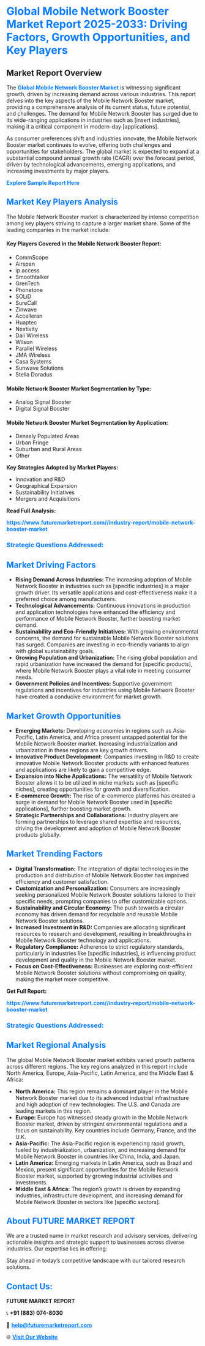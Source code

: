 <h1 style="color: #007BFF;">Global Mobile Network Booster Market Report 2025-2033: Driving Factors, Growth Opportunities, and Key Players</h1>

<section id="overview">
<h2>Market Report Overview</h2>
<p>The <a href="https://www.futuremarketreport.com//industry-report/mobile-network-booster-market" style="color: #007BFF; text-decoration: none;"><strong>Global Mobile Network Booster Market</strong></a> is witnessing significant growth, driven by increasing demand across various industries. This report delves into the key aspects of the Mobile Network Booster market, providing a comprehensive analysis of its current status, future potential, and challenges. The demand for Mobile Network Booster has surged due to its wide-ranging applications in industries such as [insert industries], making it a critical component in modern-day [applications].</p>
<p>As consumer preferences shift and industries innovate, the Mobile Network Booster market continues to evolve, offering both challenges and opportunities for stakeholders. The global market is expected to expand at a substantial compound annual growth rate (CAGR) over the forecast period, driven by technological advancements, emerging applications, and increasing investments by major players.</p>
</section>

<section id="overview">
<p><a href="https://www.futuremarketreport.com//request-sample/reportId=60982" style="color: #007BFF; text-decoration: none;"><strong>Explore Sample Report Here</strong></a></p>
</section>

<section id="key-players">
<h2 style="color: #007BFF;">Market Key Players Analysis</h2>
<p>The Mobile Network Booster market is characterized by intense competition among key players striving to capture a larger market share. Some of the leading companies in the market include:</p>
<h4>Key Players Covered in the Mobile Network Booster Report:</h4>
<ul><li>CommScope</li><li>Airspan</li><li>ip.access</li><li>Smoothtalker</li><li>GrenTech</li><li>Phonetone</li><li>SOLiD</li><li>SureCall</li><li>Zinwave</li><li>Accelleran</li><li>Huaptec</li><li>Nextivity</li><li>Dali Wireless</li><li>Wilson</li><li>Parallel Wireless</li><li>JMA Wireless</li><li>Casa Systems</li><li>Sunwave Solutions</li><li>Stella Doradus</li></ul>
<h4>Mobile Network Booster Market Segmentation by Type:</h4>
<ul><li>Analog Signal Booster</li><li>Digital Signal Booster</li></ul>

<h4>Mobile Network Booster Market Segmentation by Application:</h4>
<ul><li>Densely Populated Areas</li><li>Urban Fringe</li><li>Suburban and Rural Areas</li><li>Other</li></ul>
<p><strong>Key Strategies Adopted by Market Players:</strong></p>
<ul>
<li>Innovation and R&D</li>
<li>Geographical Expansion</li>
<li>Sustainability Initiatives</li>
<li>Mergers and Acquisitions</li>
</ul>
</section>

<section>
<p><strong>Read Full Analysis: </strong></p><a href="https://www.futuremarketreport.com//industry-report/mobile-network-booster-market" style="color: #007BFF; text-decoration: none;"><strong>https://www.futuremarketreport.com//industry-report/mobile-network-booster-market</strong></a>
<h3 style="color: #007BFF;">Strategic Questions Addressed:</h3>
</section>

<section id="driving-factors">
<h2 style="color: #007BFF;">Market Driving Factors</h2>
<ul>
<li><strong>Rising Demand Across Industries:</strong> The increasing adoption of Mobile Network Booster in industries such as [specific industries] is a major growth driver. Its versatile applications and cost-effectiveness make it a preferred choice among manufacturers.</li>
<li><strong>Technological Advancements:</strong> Continuous innovations in production and application technologies have enhanced the efficiency and performance of Mobile Network Booster, further boosting market demand.</li>
<li><strong>Sustainability and Eco-Friendly Initiatives:</strong> With growing environmental concerns, the demand for sustainable Mobile Network Booster solutions has surged. Companies are investing in eco-friendly variants to align with global sustainability goals.</li>
<li><strong>Growing Population and Urbanization:</strong> The rising global population and rapid urbanization have increased the demand for [specific products], where Mobile Network Booster plays a vital role in meeting consumer needs.</li>
<li><strong>Government Policies and Incentives:</strong> Supportive government regulations and incentives for industries using Mobile Network Booster have created a conducive environment for market growth.</li>
</ul>
</section>

<section id="growth-opportunities">
<h2 style="color: #007BFF;">Market Growth Opportunities</h2>
<ul>
<li><strong>Emerging Markets:</strong> Developing economies in regions such as Asia-Pacific, Latin America, and Africa present untapped potential for the Mobile Network Booster market. Increasing industrialization and urbanization in these regions are key growth drivers.</li>
<li><strong>Innovative Product Development:</strong> Companies investing in R&D to create innovative Mobile Network Booster products with enhanced features and applications are likely to gain a competitive edge.</li>
<li><strong>Expansion into Niche Applications:</strong> The versatility of Mobile Network Booster allows it to be utilized in niche markets such as [specific niches], creating opportunities for growth and diversification.</li>
<li><strong>E-commerce Growth:</strong> The rise of e-commerce platforms has created a surge in demand for Mobile Network Booster used in [specific applications], further boosting market growth.</li>
<li><strong>Strategic Partnerships and Collaborations:</strong> Industry players are forming partnerships to leverage shared expertise and resources, driving the development and adoption of Mobile Network Booster products globally.</li>
</ul>
</section>

<section id="trending-factors">
<h2 style="color: #007BFF;">Market Trending Factors</h2>
<ul>
<li><strong>Digital Transformation:</strong> The integration of digital technologies in the production and distribution of Mobile Network Booster has improved efficiency and customer satisfaction.</li>
<li><strong>Customization and Personalization:</strong> Consumers are increasingly seeking personalized Mobile Network Booster solutions tailored to their specific needs, prompting companies to offer customizable options.</li>
<li><strong>Sustainability and Circular Economy:</strong> The push towards a circular economy has driven demand for recyclable and reusable Mobile Network Booster solutions.</li>
<li><strong>Increased Investment in R&D:</strong> Companies are allocating significant resources to research and development, resulting in breakthroughs in Mobile Network Booster technology and applications.</li>
<li><strong>Regulatory Compliance:</strong> Adherence to strict regulatory standards, particularly in industries like [specific industries], is influencing product development and quality in the Mobile Network Booster market.</li>
<li><strong>Focus on Cost-Effectiveness:</strong> Businesses are exploring cost-efficient Mobile Network Booster solutions without compromising on quality, making the market more competitive.</li>
</ul>
</section>

<section>
<p><strong>Get Full Report: </strong></p><a href="https://www.futuremarketreport.com//industry-report/mobile-network-booster-market" style="color: #007BFF; text-decoration: none;"><strong>https://www.futuremarketreport.com//industry-report/mobile-network-booster-market</strong></a>
<h3 style="color: #007BFF;">Strategic Questions Addressed:</h3>
</section>


<section id="regional-analysis">
<h2 style="color: #007BFF;">Market Regional Analysis</h2>
<p>The global Mobile Network Booster market exhibits varied growth patterns across different regions. The key regions analyzed in this report include North America, Europe, Asia-Pacific, Latin America, and the Middle East & Africa:</p>
<ul>
<li><strong>North America:</strong> This region remains a dominant player in the Mobile Network Booster market due to its advanced industrial infrastructure and high adoption of new technologies. The U.S. and Canada are leading markets in this region.</li>
<li><strong>Europe:</strong> Europe has witnessed steady growth in the Mobile Network Booster market, driven by stringent environmental regulations and a focus on sustainability. Key countries include Germany, France, and the U.K.</li>
<li><strong>Asia-Pacific:</strong> The Asia-Pacific region is experiencing rapid growth, fueled by industrialization, urbanization, and increasing demand for Mobile Network Booster in countries like China, India, and Japan.</li>
<li><strong>Latin America:</strong> Emerging markets in Latin America, such as Brazil and Mexico, present significant opportunities for the Mobile Network Booster market, supported by growing industrial activities and investments.</li>
<li><strong>Middle East & Africa:</strong> The region’s growth is driven by expanding industries, infrastructure development, and increasing demand for Mobile Network Booster in sectors like [specific sectors].</li>
</ul>
</section>

<footer>
<h2 style="color: #007BFF;">About FUTURE MARKET REPORT</h2>
<p>We are a trusted name in market research and advisory services, delivering actionable insights and strategic support to businesses across diverse industries. Our expertise lies in offering:</p>

<p>Stay ahead in today’s competitive landscape with our tailored research solutions.</p>

<h2 style="color: #007BFF;">Contact Us:</h2>
<p><strong>FUTURE MARKET REPORT</strong></p>
<p>📞 <strong>+91 (883) 074-8030</strong></p>
<p>📧 <strong><a href="mailto:help@futuremarketreport.com" style="color: #007BFF;">help@futuremarketreport.com</a></strong></p>
<p>🌐 <strong><a href="https://www.futuremarketreport.com/" style="color: #007BFF;">Visit Our Website</a></strong></p>
</footer>